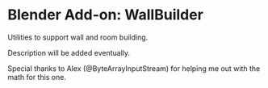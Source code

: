 # Blender Add-on: WallBuilder
Utilities to support wall and room building.

Description will be added eventually.

Special thanks to Alex (@ByteArrayInputStream) for helping me out with the math for this one.
